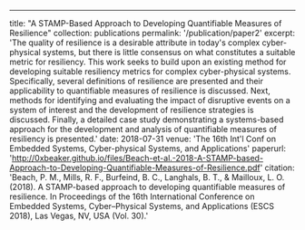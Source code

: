 ---
title: "A STAMP-Based Approach to Developing Quantifiable Measures of Resilience"
collection: publications
permalink: '/publication/paper2'
excerpt: 'The quality of resilience is a desirable attribute in today's complex cyber-physical systems, but there is little consensus on what constitutes a suitable metric for resiliency. This work seeks to build upon an existing method for developing suitable resiliency metrics for complex cyber-physical systems. Specifically, several definitions of resilience are presented and their applicability to quantifiable measures of resilience is discussed. Next, methods for identifying and evaluating the impact of disruptive events on a system of interest and the development of resilience strategies is discussed. Finally, a detailed case study demonstrating a systems-based approach for the development and analysis of quantifiable measures of resiliency is presented.'
date: 2018-07-31
venue: 'The 16th Int'l Conf on Embedded Systems, Cyber-physical Systems, and Applications'
paperurl: 'http://0xbeaker.github.io/files/Beach-et-al.-2018-A-STAMP-based-Approach-to-Developing-Quantifiable-Measures-of-Resilience.pdf'
citation: 'Beach, P. M., Mills, R. F., Burfeind, B. C., Langhals, B. T., & Mailloux, L. O. (2018). A STAMP-based approach to developing quantifiable measures of resilience. In Proceedings of the 16th International Conference on Embedded Systems, Cyber–Physical Systems, and Applications (ESCS 2018), Las Vegas, NV, USA (Vol. 30).'